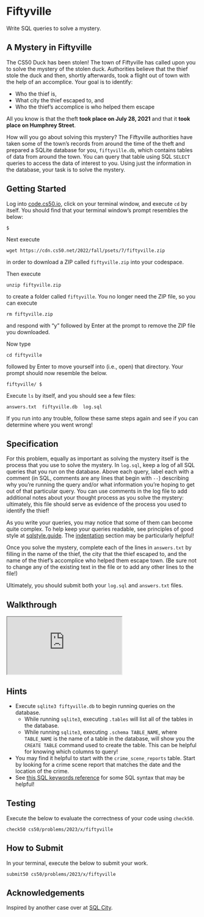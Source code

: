 Fiftyville
==========

Write SQL queries to solve a mystery.

A Mystery in Fiftyville
-----------------------

The CS50 Duck has been stolen! The town of Fiftyville has called upon you to solve the mystery of the stolen duck. Authorities believe that the thief stole the duck and then, shortly afterwards, took a flight out of town with the help of an accomplice. Your goal is to identify:

*   Who the thief is,
*   What city the thief escaped to, and
*   Who the thief’s accomplice is who helped them escape

All you know is that the theft **took place on July 28, 2021** and that it **took place on Humphrey Street**.

How will you go about solving this mystery? The Fiftyville authorities have taken some of the town’s records from around the time of the theft and prepared a SQLite database for you, `fiftyville.db`, which contains tables of data from around the town. You can query that table using SQL `SELECT` queries to access the data of interest to you. Using just the information in the database, your task is to solve the mystery.

Getting Started
---------------

Log into [code.cs50.io](https://code.cs50.io/), click on your terminal window, and execute `cd` by itself. You should find that your terminal window’s prompt resembles the below:

    $
    

Next execute

    wget https://cdn.cs50.net/2022/fall/psets/7/fiftyville.zip
    

in order to download a ZIP called `fiftyville.zip` into your codespace.

Then execute

    unzip fiftyville.zip
    

to create a folder called `fiftyville`. You no longer need the ZIP file, so you can execute

    rm fiftyville.zip
    

and respond with “y” followed by Enter at the prompt to remove the ZIP file you downloaded.

Now type

    cd fiftyville
    

followed by Enter to move yourself into (i.e., open) that directory. Your prompt should now resemble the below.

    fiftyville/ $
    

Execute `ls` by itself, and you should see a few files:

    answers.txt  fiftyville.db  log.sql
    

If you run into any trouble, follow these same steps again and see if you can determine where you went wrong!

Specification
-------------

For this problem, equally as important as solving the mystery itself is the process that you use to solve the mystery. In `log.sql`, keep a log of all SQL queries that you run on the database. Above each query, label each with a comment (in SQL, comments are any lines that begin with `--`) describing why you’re running the query and/or what information you’re hoping to get out of that particular query. You can use comments in the log file to add additional notes about your thought process as you solve the mystery: ultimately, this file should serve as evidence of the process you used to identify the thief!

As you write your queries, you may notice that some of them can become quite complex. To help keep your queries readable, see principles of good style at [sqlstyle.guide](https://www.sqlstyle.guide). The [indentation](https://www.sqlstyle.guide/#indentation) section may be particularly helpful!

Once you solve the mystery, complete each of the lines in `answers.txt` by filling in the name of the thief, the city that the thief escaped to, and the name of the thief’s accomplice who helped them escape town. (Be sure not to change any of the existing text in the file or to add any other lines to the file!)

Ultimately, you should submit both your `log.sql` and `answers.txt` files.

Walkthrough
-----------

<div class="ratio ratio-16x9" data-video=""><iframe allow="accelerometer; autoplay; encrypted-media; gyroscope; picture-in-picture" allowfullscreen="" class="border" data-video="" src="https://www.youtube.com/embed/YHhgEoJMDnU?modestbranding=0&amp;rel=0&amp;showinfo=0"></iframe></div>


Hints
-----

*   Execute `sqlite3 fiftyville.db` to begin running queries on the database.
    *   While running `sqlite3`, executing `.tables` will list all of the tables in the database.
    *   While running `sqlite3`, executing `.schema TABLE_NAME`, where `TABLE_NAME` is the name of a table in the database, will show you the `CREATE TABLE` command used to create the table. This can be helpful for knowing which columns to query!
*   You may find it helpful to start with the `crime_scene_reports` table. Start by looking for a crime scene report that matches the date and the location of the crime.
*   See [this SQL keywords reference](https://www.w3schools.com/sql/sql_ref_keywords.asp) for some SQL syntax that may be helpful!

Testing
-------

Execute the below to evaluate the correctness of your code using `check50`.

    check50 cs50/problems/2023/x/fiftyville
    

How to Submit
-------------

In your terminal, execute the below to submit your work.

    submit50 cs50/problems/2023/x/fiftyville
    

Acknowledgements
----------------

Inspired by another case over at [SQL City](https://mystery.knightlab.com/).